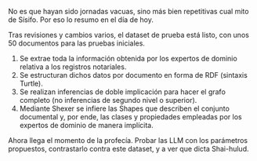 No es que hayan sido jornadas vacuas, sino más bien repetitivas cual mito de Sísifo. Por eso lo resumo en el día de hoy.

Tras revisiones y cambios varios, el dataset de prueba está listo, con unos 50 documentos para las pruebas iniciales.
1. Se extrae toda la información obtenida por los expertos de dominio relativa a los registros notariales.
2. Se estructuran dichos datos por documento en forma de RDF (sintaxis Turtle).
3. Se realizan inferencias de doble implicación para hacer el grafo completo (no inferencias de segundo nivel o superior).
4. Mediante Shexer se infiere las Shapes que describen el conjunto documental y, por ende, las clases y propiedades empleadas por los expertos de dominio de manera implícita.

Ahora llega el momento de la profecía. Probar las LLM con los parámetros propuestos, contrastarlo contra este dataset, y a ver que dicta Shai-hulud.
